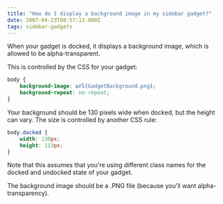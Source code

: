 ```yaml
---
title: "How do I display a background image in my sidebar gadget?"
date: 2007-04-23T08:57:13.000Z
tags: sidebar-gadgets
---
```

When your gadget is docked, it displays a background image, which is allowed to be alpha-transparent.

This is controlled by the CSS for your gadget:

```css
body {
    background-image: url(GadgetBackground.png);
    background-repeat: no-repeat;
}
```

Your background should be 130 pixels wide when docked, but the height can vary. The size is controlled by another CSS rule:

```css
body.docked {
    width: 130px;
    height: 113px;
}
```

Note that this assumes that you're using different class names for the docked and undocked state of your gadget.

The background image should be a .PNG file (because you'll want alpha-transparency).

